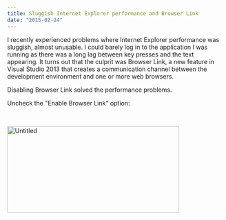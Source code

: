 ```yaml
---
title: Sluggish Internet Explorer performance and Browser Link
date: "2015-02-24"
---
```


I recently experienced problems where Internet Explorer performance was sluggish, almost unusable. I could barely log in to the application I was running as there was a long lag between key presses and the text appearing. It turns out that the culprit was Browser Link, a new feature in Visual Studio 2013 that creates a communication channel between the development environment and one or more web browsers.

Disabling Browser Link solved the performance problems.

Uncheck the "Enable Browser Link" option:

&nbsp;

[<img class="alignnone size-full wp-image-182" src="https://www.tjrobinson.net/wp-content/uploads/2015/02/Untitled.png" alt="Untitled" width="399" height="201" srcset="https://www.tjrobinson.net/wp-content/uploads/2015/02/Untitled.png 399w, https://www.tjrobinson.net/wp-content/uploads/2015/02/Untitled-300x151.png 300w" sizes="(max-width: 399px) 100vw, 399px" />](https://www.tjrobinson.net/wp-content/uploads/2015/02/Untitled.png)
